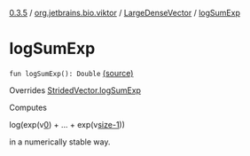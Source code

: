[0.3.5](../../index.md) / [org.jetbrains.bio.viktor](../index.md) / [LargeDenseVector](index.md) / [logSumExp](.)

# logSumExp

`fun logSumExp(): Double` [(source)](https://github.com/JetBrains-Research/viktor/blob/0.3.5/src/main/kotlin/org/jetbrains/bio/viktor/DenseVector.kt#L103)

Overrides [StridedVector.logSumExp](../-strided-vector/log-sum-exp.md)

Computes

log(exp(v[0](#)) + ... + exp(v[size-1](#)))

in a numerically stable way.

